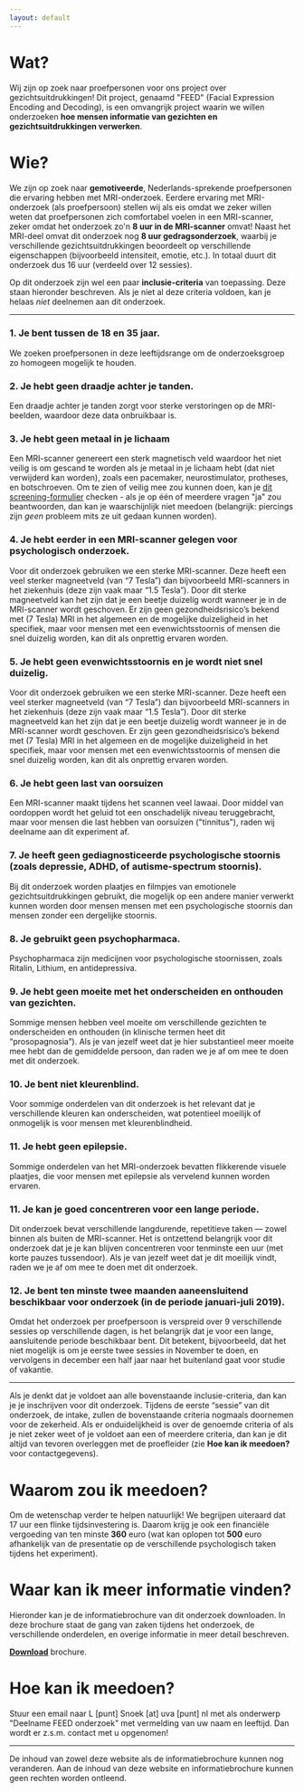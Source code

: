 ```yaml
---
layout: default
---
```


# __Wat__?
Wij zijn op zoek naar proefpersonen voor ons project over gezichtsuitdrukkingen!
Dit project, genaamd "FEED" (Facial Expression Encoding and Decoding), is een
omvangrijk project waarin we willen onderzoeken **hoe mensen informatie van
gezichten en gezichtsuitdrukkingen verwerken**. 

# __Wie__?
We zijn op zoek naar **gemotiveerde**, Nederlands-sprekende proefpersonen die ervaring hebben met
MRI-onderzoek. Eerdere ervaring met MRI-onderzoek (als proefpersoon) stellen
wij als eis omdat we zeker willen weten dat proefpersonen zich comfortabel voelen
in een MRI-scanner, zeker omdat het onderzoek zo'n **8 uur in de MRI-scanner** omvat!
Naast het MRI-deel omvat dit onderzoek nog **8 uur gedragsonderzoek**, waarbij je
verschillende gezichtsuitdrukkingen beoordeelt op verschillende eigenschappen
(bijvoorbeeld intensiteit, emotie, etc.). In totaal duurt dit onderzoek dus
16 uur (verdeeld over 12 sessies). 

Op dit onderzoek zijn wel een paar **inclusie-criteria** van toepassing. Deze
staan hieronder beschreven. Als je niet al deze criteria voldoen, kan je
helaas *niet* deelnemen aan dit onderzoek.

---

### 1. Je bent tussen de 18 en 35 jaar.
We zoeken proefpersonen in deze leeftijdsrange om de onderzoeksgroep zo homogeen mogelijk te houden.

### 2. Je hebt geen draadje achter je tanden.
Een draadje achter je tanden zorgt voor sterke verstoringen op de MRI-beelden, waardoor deze data onbruikbaar is. 

### 3. Je hebt geen metaal in je lichaam
Een MRI-scanner genereert een sterk magnetisch veld waardoor het niet veilig is om gescand te worden als je metaal in je lichaam hebt (dat niet verwijderd kan worden), zoals een pacemaker, neurostimulator, protheses, en botschroeven. Om te zien of veilig mee zou kunnen doen, kan je [dit screening-formulier](Spinoza_MRI_screening.pdf) checken - als je op één of meerdere vragen "ja" zou beantwoorden, dan kan je waarschijnlijk niet meedoen (belangrijk: piercings zijn *geen* probleem mits ze uit gedaan kunnen worden).

### 4. Je hebt eerder in een MRI-scanner gelegen voor psychologisch onderzoek.
Voor dit onderzoek gebruiken we een sterke MRI-scanner. Deze heeft een veel sterker magneetveld (van “7 Tesla”) dan bijvoorbeeld MRI-scanners in het ziekenhuis (deze zijn vaak maar “1.5 Tesla”). Door dit sterke magneetveld kan het zijn dat je een beetje duizelig wordt wanneer je in de MRI-scanner wordt geschoven. Er zijn geen gezondheidsrisico’s bekend met (7 Tesla) MRI in het algemeen en de mogelijke duizeligheid in het specifiek, maar voor mensen met een evenwichtsstoornis of mensen die snel duizelig worden, kan dit als onprettig ervaren worden.

### 5. Je hebt geen evenwichtsstoornis en je wordt niet snel duizelig.
Voor dit onderzoek gebruiken we een sterke MRI-scanner. Deze heeft een veel sterker magneetveld (van “7 Tesla”) dan bijvoorbeeld MRI-scanners in het ziekenhuis (deze zijn vaak maar “1.5 Tesla”). Door dit sterke magneetveld kan het zijn dat je een beetje duizelig wordt wanneer je in de MRI-scanner wordt geschoven. Er zijn geen gezondheidsrisico’s bekend met (7 Tesla) MRI in het algemeen en de mogelijke duizeligheid in het specifiek, maar voor mensen met een evenwichtsstoornis of mensen die snel duizelig worden, kan dit als onprettig ervaren worden.

### 6. Je hebt geen last van oorsuizen
Een MRI-scanner maakt tijdens het scannen veel lawaai. Door middel van oordoppen wordt het geluid tot een onschadelijk niveau teruggebracht, maar voor mensen die last hebben van oorsuizen ("tinnitus"), raden wij deelname aan dit experiment af.

### 7. Je heeft geen gediagnosticeerde psychologische stoornis (zoals depressie, ADHD, of autisme-spectrum stoornis).
Bij dit onderzoek worden plaatjes en filmpjes van emotionele gezichtsuitdrukkingen gebruikt, die mogelijk op een andere manier verwerkt kunnen worden door mensen mensen met een psychologische stoornis dan mensen zonder een dergelijke stoornis. 

### 8. Je gebruikt geen psychopharmaca.
Psychopharmaca zijn medicijnen voor psychologische stoornissen, zoals Ritalin, Lithium, en antidepressiva.

### 9. Je hebt geen moeite met het onderscheiden en onthouden van gezichten.
Sommige mensen hebben veel moeite om verschillende gezichten te onderscheiden en onthouden (in klinische termen heet dit “prosopagnosia”). Als je van jezelf weet dat je hier substantieel meer moeite mee hebt dan de gemiddelde persoon, dan raden we je af om mee te doen met dit onderzoek.

### 10. Je bent niet kleurenblind.
Voor sommige onderdelen van dit onderzoek is het relevant dat je verschillende kleuren kan onderscheiden, wat potentieel moeilijk of onmogelijk is voor mensen met kleurenblindheid.

### 11. Je hebt geen epilepsie.
Sommige onderdelen van het MRI-onderzoek bevatten flikkerende visuele plaatjes, die voor mensen met epilepsie als vervelend kunnen worden ervaren.

### 11. Je kan je goed concentreren voor een lange periode.
Dit onderzoek bevat verschillende langdurende, repetitieve taken — zowel binnen als buiten de MRI-scanner. Het is ontzettend belangrijk voor dit onderzoek dat je je kan blijven concentreren voor tenminste een uur (met korte pauzes tussendoor). Als je van jezelf weet dat je dit moeilijk vindt, raden we je af om mee te doen met dit onderzoek.

### 12. Je bent ten minste twee maanden aaneensluitend beschikbaar voor onderzoek (in de periode januari-juli 2019).
Omdat het onderzoek per proefpersoon is verspreid over 9 verschillende sessies op verschillende dagen, is het belangrijk dat je voor een lange, aansluitende periode beschikbaar bent. Dit betekent, bijvoorbeeld, dat het niet mogelijk is om je eerste twee sessies in November te doen, en vervolgens in december een half jaar naar het buitenland gaat voor studie of vakantie.

---

Als je denkt dat je voldoet aan alle bovenstaande inclusie-criteria, dan kan je je inschrijven voor dit onderzoek. Tijdens de eerste “sessie” van dit onderzoek, de intake, zullen de bovenstaande criteria nogmaals doornemen voor de zekerheid. Als er onduidelijkheid is over de genoemde criteria of als je niet zeker weet of je voldoet aan een of meerdere criteria, dan kan je dit altijd van tevoren overleggen met de proefleider (zie **Hoe kan ik meedoen?** voor contactgegevens).

# __Waarom__ zou ik meedoen?
Om de wetenschap verder te helpen natuurlijk! We begrijpen uiteraard dat
17 uur een flinke tijdsinvestering is. Daarom krijg je ook een financiële
vergoeding van ten minste **360** euro (wat kan oplopen tot **500** euro afhankelijk van de presentatie op de verschillende psychologisch taken tijdens het experiment).  

# __Waar__ kan ik meer informatie vinden?
Hieronder kan je de informatiebrochure van dit onderzoek downloaden. In deze brochure
staat de gang van zaken tijdens het onderzoek, de verschillende onderdelen, en overige
informatie in meer detail beschreven.

[**Download**](FEED_informatiebrief_lang.pdf) brochure.

# __Hoe__ kan ik meedoen?
Stuur een email naar L [punt] Snoek [at] uva [punt] nl met als onderwerp "Deelname FEED onderzoek" met
vermelding van uw naam en leeftijd. Dan wordt er z.s.m. contact met u opgenomen!

---

De inhoud van zowel deze website als de informatiebrochure kunnen nog veranderen. Aan de inhoud van
deze website en informatiebrochure kunnen geen rechten worden ontleend.
